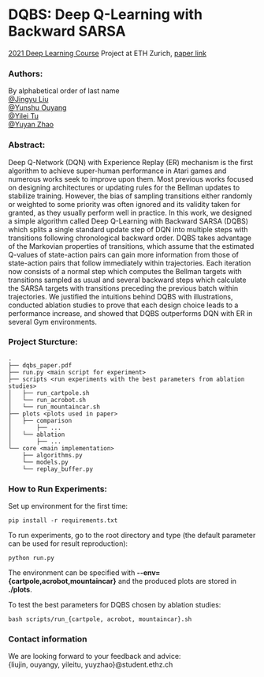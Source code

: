 # DQBS: Deep Q-Learning with Backward SARSA

[2021 Deep Learning Course](http://da.inf.ethz.ch/teaching/2021/DeepLearning/) Project at ETH Zurich, [paper link](https://github.com/Jingyu6/dl_2021/blob/main/dqbs_paper.pdf)

### Authors:
By alphabetical order of last name \
[@Jingyu Liu](https://github.com/Jingyu6) \
[@Yunshu Ouyang](https://github.com/yooyoo9) \
[@Yilei Tu](https://github.com/yileitu) \
[@Yuyan Zhao](https://github.com/piew2)

### Abstract:
Deep Q-Network (DQN) with Experience Replay (ER) mechanism is the first algorithm to achieve super-human performance in Atari games and numerous works seek to improve upon them. Most previous works focused on designing architectures or updating rules for the Bellman updates to stabilize training. However, the bias of sampling transitions either randomly or weighted to some priority was often ignored and its validity taken for granted, as they usually perform well in practice. In this work, we designed a simple algorithm called Deep Q-Learning with Backward SARSA (DQBS) which splits a single standard update step of DQN into multiple steps with transitions following chronological backward order. DQBS takes advantage of the Markovian properties of transitions, which assume that the estimated Q-values of state-action pairs can gain more information from those of state-action pairs that follow immediately within trajectories. Each iteration now consists of a normal step which computes the Bellman targets with transitions sampled as usual and several backward steps which calculate the SARSA targets with transitions preceding the previous batch within trajectories. We justified the intuitions behind DQBS with illustrations, conducted ablation studies to prove that each design choice leads to a performance increase, and showed that DQBS outperforms DQN with ER in several Gym environments.

### Project Sturcture:
```
.
├── dqbs_paper.pdf
├── run.py <main script for experiment>
├── scripts <run experiments with the best parameters from ablation studies>
│   ├── run_cartpole.sh
│   └── run_acrobot.sh
│   └── run_mountaincar.sh
├── plots <plots used in paper>
│   ├── comparison
│       ├── ...
│   └── ablation
│       ├── ...
└── core <main implementation>
    ├── algorithms.py
    └── models.py
    └── replay_buffer.py
```

### How to Run Experiments:
Set up environment for the first time:
```
pip install -r requirements.txt
```

To run experiments, go to the root directory and type (the default parameter can be used for result reproduction):
```
python run.py
```
The environment can be specified with **--env={cartpole,acrobot,mountaincar}** and the produced plots are stored in **./plots**.

To test the best parameters for DQBS chosen by ablation studies:
```
bash scripts/run_{cartpole, acrobot, mountaincar}.sh
```

### Contact information
We are looking forward to your feedback and advice: \
{liujin, ouyangy, yileitu, yuyzhao}@student.ethz.ch
